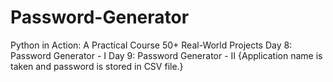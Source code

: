 # Password-Generator

Python in Action: A Practical Course 50+ Real-World Projects 
Day 8: Password Generator - I
Day 9: Password Generator - II {Application name is taken and password is stored in CSV file.}
